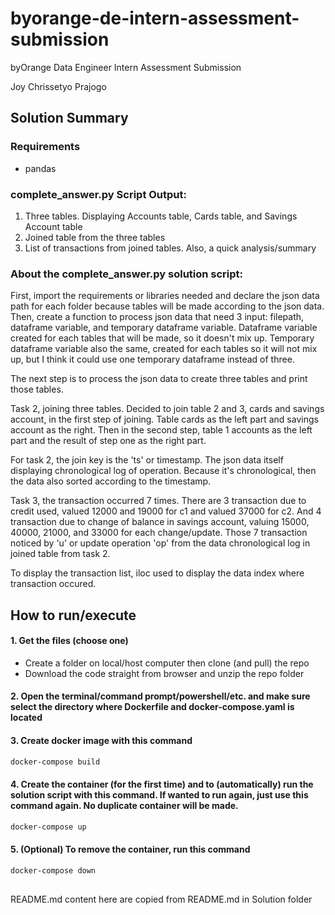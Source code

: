 # byorange-de-intern-assessment-submission
byOrange Data Engineer Intern Assessment Submission

Joy Chrissetyo Prajogo

## Solution Summary
### Requirements
- pandas

### complete_answer.py Script Output:
1. Three tables. Displaying Accounts table, Cards table, and Savings Account table
2. Joined table from the three tables
3. List of transactions from joined tables. Also, a quick analysis/summary

### About the complete_answer.py solution script:

First, import the requirements or libraries needed and declare the json data path for each folder because tables will be made according to the json data.
Then, create a function to process json data that need 3 input: filepath, dataframe variable, and temporary dataframe variable. Dataframe variable created for each tables that will be made, so it doesn't mix up. Temporary dataframe variable also the same, created for each tables so it will not mix up, but I think it could use one temporary dataframe instead of three.

The next step is to process the json data to create three tables and print those tables.

Task 2, joining three tables. Decided to join table 2 and 3, cards and savings account, in the first step of joining. Table cards as the left part and savings account as the right. Then in the second step, table 1 accounts as the left part and the result of step one as the right part.

For task 2, the join key is the 'ts' or timestamp. The json data itself displaying chronological log of operation. Because it's chronological, then the data also sorted according to the timestamp.

Task 3, the transaction occurred 7 times. There are 3 transaction due to credit used, valued 12000 and 19000 for c1 and valued 37000 for c2. And 4 transaction due to change of balance in savings account, valuing 15000, 40000, 21000, and 33000 for each change/update. Those 7 transaction noticed by 'u' or update operation 'op' from the data chronological log in joined table from task 2.

To display the transaction list, iloc used to display the data index where transaction occured.

## How to run/execute
#### 1. Get the files (choose one)
  - Create a folder on local/host computer then clone (and pull) the repo
  - Download the code straight from browser and unzip the repo folder
#### 2. Open the terminal/command prompt/powershell/etc. and make sure select the directory where Dockerfile and docker-compose.yaml is located
#### 3. Create docker image with this command
```bash
docker-compose build
```
#### 4. Create the container (for the first time) and to (automatically) run the solution script with this command. If wanted to run again, just use this command again. No duplicate container will be made.
```bash
docker-compose up
```
#### 5. (Optional) To remove the container, run this command
```bash
docker-compose down
```


##
##
README.md content here are copied from README.md in Solution folder
